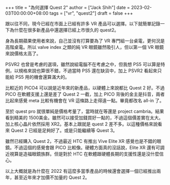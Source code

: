 +++
title = "為何選擇 Quest 2"
author = ["Jack Shih"]
date = 2023-02-03T00:00:00+08:00
tags = ["vr", "quest2"]
draft = false
+++

跟以往不同，現今已經在市面上已經有許多 VR 產品可以選擇。以下就簡單記錄一下為什麼在很多新產品中還選擇已經上市很久的 quest2。

身為長期蘋果使用者來說，自己並沒有打算要為了 VR 專門組一台桌電，更何況是高階桌電。所以 valve index 之類的純 VR 眼鏡雖然吸引人，但以第一個 VR 眼鏡來說價格太高了。

PSVR2 也曾是考慮的選項，雖然說組電腦不在考慮之中，但我想 PS5 可以算是特例，以規格來說也算很不錯，不過當時 PS5 還在缺貨中，加上 PSVR2 看起來只能給 PS5 用的機會還算滿大的。

比較近的 PICO4 可以說是近年來的新產品，以硬體上來說都比 Quest 2 好。不過 PICO 在軟體支援上還是差了 Quest 2 一截，加上 PICO 背後的金主是抖音，兩者比起來感覺 meta 比較有機會在 VR 這條路上走得遠一點。畢竟都改名 all-in 了。

至於 quest pro 就很單純是價格考量了，當時就在等還是 project cambria。結果看到精美的 1500美金。雖然可以接受加錢買好一點的，不過這個價差實在太大。加上核心晶片依然採用 XR2。基本上跟就是 quest 2 差不多。以這種價格來說看來 Quest 2 已經是足夠好了。或是只能繼續等 Quest 3。

雖然已經購入 Quest 2，不過最近 HTC 有推出 Vive Elite XR 感覺也是不錯的眼鏡。不過這個的感覺會跟 PICO 比較像。硬體方面真的沒話說，Elite XR 還有可調近視算是造福眼鏡族群。但是對於 HTC 在軟體跟硬體長期的支援性還是沒什麼信心。

以上大概就是為什麼在 2022 有這麼多當季產品的時候還會選擇一個已經推出兩年，甚至近年來才加價不加量的 Quest 2。
